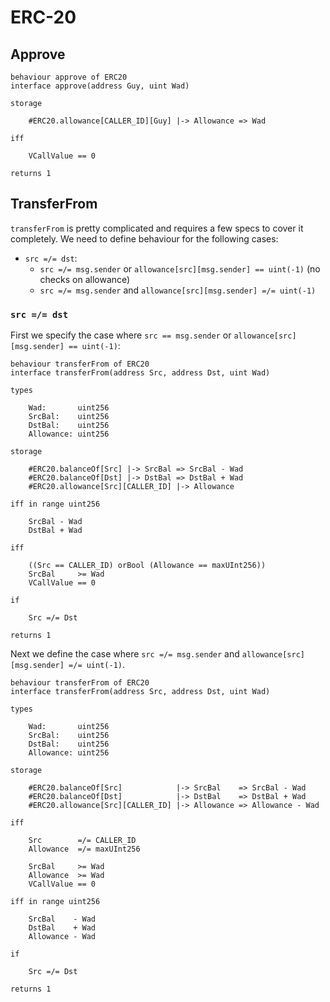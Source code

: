 # ERC-20

## Approve

```
behaviour approve of ERC20
interface approve(address Guy, uint Wad)

storage

    #ERC20.allowance[CALLER_ID][Guy] |-> Allowance => Wad

iff

    VCallValue == 0

returns 1
```

## TransferFrom

`transferFrom` is pretty complicated and requires a few specs to cover it completely. We need to
define behaviour for the following cases:

- `src =/= dst`:
  - `src =/= msg.sender` or `allowance[src][msg.sender] == uint(-1)` (no checks on allowance)
  - `src =/= msg.sender` and `allowance[src][msg.sender] =/= uint(-1)`

### `src =/= dst`

First we specify the case where `src == msg.sender` or `allowance[src][msg.sender] == uint(-1)`:

```
behaviour transferFrom of ERC20
interface transferFrom(address Src, address Dst, uint Wad)

types

    Wad:       uint256
    SrcBal:    uint256
    DstBal:    uint256
    Allowance: uint256

storage

    #ERC20.balanceOf[Src] |-> SrcBal => SrcBal - Wad
    #ERC20.balanceOf[Dst] |-> DstBal => DstBal + Wad
    #ERC20.allowance[Src][CALLER_ID] |-> Allowance

iff in range uint256

    SrcBal - Wad
    DstBal + Wad

iff

    ((Src == CALLER_ID) orBool (Allowance == maxUInt256))
    SrcBal     >= Wad
    VCallValue == 0

if

    Src =/= Dst

returns 1
```

Next we define the case where `src =/= msg.sender` and `allowance[src][msg.sender] =/= uint(-1)`.

```
behaviour transferFrom of ERC20
interface transferFrom(address Src, address Dst, uint Wad)

types

    Wad:       uint256
    SrcBal:    uint256
    DstBal:    uint256
    Allowance: uint256

storage

    #ERC20.balanceOf[Src]            |-> SrcBal    => SrcBal - Wad
    #ERC20.balanceOf[Dst]            |-> DstBal    => DstBal + Wad
    #ERC20.allowance[Src][CALLER_ID] |-> Allowance => Allowance - Wad

iff

    Src        =/= CALLER_ID
    Allowance  =/= maxUInt256

    SrcBal     >= Wad
    Allowance  >= Wad
    VCallValue == 0

iff in range uint256

    SrcBal    - Wad
    DstBal    + Wad
    Allowance - Wad

if

    Src =/= Dst

returns 1
```
